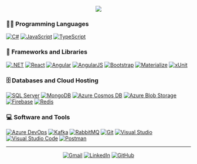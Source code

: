 <p align="center">
	<a href="https://github.com/Bouaskaoun">
		<img src="https://readme-typing-svg.herokuapp.com/?lines=Gabriel+Schincariol;Software+Engineer;Always%20learning%20new%20things&center=true&width=380&height=45">
	</a>
</p>

### 👨‍💻 Programming Languages
<p>
    <a href="https://github.com/gabrielschincariol"><img alt="C#" src="https://img.shields.io/badge/C%23-%23239120.svg?logo=c-sharp&logoColor=white"></a>
    <a href="https://github.com/gabrielschincariol"><img alt="JavaScript" src="https://img.shields.io/badge/JavaScript-%23F7DF1E.svg?logo=javascript&logoColor=black"></a>
    <a href="https://github.com/gabrielschincariol"><img alt="TypeScript" src="https://img.shields.io/badge/TypeScript-%23007ACC.svg?logo=typescript&logoColor=white"></a>
</p>

### 🧰 Frameworks and Libraries
<p>
    <a href="https://github.com/gabrielschincariol"><img alt=".NET" src="https://img.shields.io/badge/.NET-%23512BD4.svg?logo=dotnet&logoColor=white"></a>
    <a href="https://github.com/gabrielschincariol"><img alt="React" src="https://img.shields.io/badge/React-%2361DAFB.svg?logo=react&logoColor=black"></a>
    <a href="https://github.com/gabrielschincariol"><img alt="Angular" src="https://img.shields.io/badge/Angular-%23DD0031.svg?logo=angular&logoColor=white"></a>
    <a href="https://github.com/gabrielschincariol"><img alt="AngularJS" src="https://img.shields.io/badge/AngularJS-%23E23237.svg?logo=angularjs&logoColor=white"></a>
    <a href="https://github.com/gabrielschincariol"><img alt="Bootstrap" src="https://img.shields.io/badge/Bootstrap-%237952B3.svg?logo=bootstrap&logoColor=white"></a>
    <a href="https://github.com/gabrielschincariol"><img alt="Materialize" src="https://img.shields.io/badge/Materialize-%23EE6E73.svg?logo=material-design&logoColor=white"></a>
    <a href="https://github.com/gabrielschincariol"><img alt="xUnit" src="https://img.shields.io/badge/xUnit-%23B4009E.svg?logo=dotnet&logoColor=white"></a>
</p>

### 🗄️ Databases and Cloud Hosting
<p>
    <a href="https://github.com/gabrielschincariol"><img alt="SQL Server" src="https://img.shields.io/badge/SQL%20Server-%23CC2927.svg?logo=microsoft-sql-server&logoColor=white"></a>
    <a href="https://github.com/gabrielschincariol"><img alt="MongoDB" src="https://img.shields.io/badge/MongoDB-%2347A248.svg?logo=mongodb&logoColor=white"></a>
    <a href="https://github.com/gabrielschincariol"><img alt="Azure Cosmos DB" src="https://img.shields.io/badge/Azure%20Cosmos%20DB-%230078D4.svg?logo=microsoft-azure&logoColor=white"></a>
    <a href="https://github.com/gabrielschincariol"><img alt="Azure Blob Storage" src="https://img.shields.io/badge/Azure%20Blob%20Storage-%230078D4.svg?logo=microsoft-azure&logoColor=white"></a>
    <a href="https://github.com/gabrielschincariol"><img alt="Firebase" src="https://img.shields.io/badge/Firebase-%23FFCA28.svg?logo=firebase&logoColor=black"></a>
    <a href="https://github.com/gabrielschincariol"><img alt="Redis" src="https://img.shields.io/badge/Redis-%23DC382D.svg?logo=redis&logoColor=white"></a>
</p>

### 💻 Software and Tools
<p>
    <a href="https://github.com/gabrielschincariol"><img alt="Azure DevOps" src="https://img.shields.io/badge/Azure%20DevOps-%230078D4.svg?logo=azure-devops&logoColor=white"></a>
    <a href="https://github.com/gabrielschincariol"><img alt="Kafka" src="https://img.shields.io/badge/Apache%20Kafka-%23231F20.svg?logo=apache-kafka&logoColor=white"></a>
    <a href="https://github.com/gabrielschincariol"><img alt="RabbitMQ" src="https://img.shields.io/badge/RabbitMQ-%23FF6600.svg?logo=rabbitmq&logoColor=white"></a>
    <a href="https://github.com/gabrielschincariol"><img alt="Git" src="https://img.shields.io/badge/Git-%23F05032.svg?logo=git&logoColor=white"></a>
    <a href="https://github.com/gabrielschincariol"><img alt="Visual Studio" src="https://img.shields.io/badge/Visual%20Studio-%235C2D91.svg?logo=visual-studio&logoColor=white"></a>
    <a href="https://github.com/gabrielschincariol"><img alt="Visual Studio Code" src="https://img.shields.io/badge/VS%20Code-%23007ACC.svg?logo=visual-studio-code&logoColor=white"></a>
    <a href="https://github.com/gabrielschincariol"><img alt="Postman" src="https://img.shields.io/badge/Postman-%23FF6C37.svg?logo=postman&logoColor=white"></a>
</p>

<hr>

<p align="center">
	<a href="mailto:gschin11@gmail.com"><img img src="https://img.shields.io/badge/gmail-%23EA4335.svg?style=plastic&logo=gmail&logoColor=white" alt="Gmail"/></a>
	<a href="https://www.linkedin.com/in/gabrielschincariol/"><img src="https://img.shields.io/badge/linkedin-%230A66C2.svg?style=plastic&logo=linkedin&logoColor=white" alt="LinkedIn"/></a>
	<a href="https://github.com/schin0"><img src="https://img.shields.io/badge/github-%23181717.svg?style=plastic&logo=github&logoColor=white" alt="GitHub"/></a>
</p>
